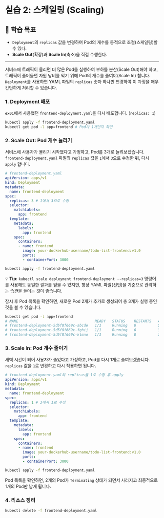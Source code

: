 # 실습 2: 스케일링 (Scaling)

## 🎯 학습 목표
- `Deployment`의 `replicas` 값을 변경하여 Pod의 개수를 동적으로 조절(스케일링)할 수 있다.
- **Scale Out**(확장)과 **Scale In**(축소)을 직접 수행한다.

---

서비스에 트래픽이 몰리면 더 많은 Pod를 실행하여 부하를 분산(Scale Out)해야 하고, 트래픽이 줄어들면 자원 낭비를 막기 위해 Pod의 개수를 줄여야(Scale In) 합니다. `Deployment`를 사용하면 YAML 파일의 `replicas` 숫자 하나만 변경하여 이 과정을 매우 간단하게 처리할 수 있습니다.

### 1. Deployment 배포

`ex01`에서 사용했던 `frontend-deployment.yaml`을 다시 배포합니다. (`replicas: 1`)

```bash
kubectl apply -f frontend-deployment.yaml
kubectl get pod -l app=frontend # Pod가 1개인지 확인
```

### 2. Scale Out: Pod 개수 늘리기

서비스에 사용자가 몰리기 시작했다고 가정하고, Pod를 3개로 늘려보겠습니다. `frontend-deployment.yaml` 파일의 `replicas` 값을 `1`에서 `3`으로 수정한 뒤, 다시 `apply` 합니다.

```yaml
# frontend-deployment.yaml
apiVersion: apps/v1
kind: Deployment
metadata:
  name: frontend-deployment
spec:
  replicas: 3 # 1에서 3으로 수정
  selector:
    matchLabels:
      app: frontend
  template:
    metadata:
      labels:
        app: frontend
    spec:
      containers:
      - name: frontend
        image: your-dockerhub-username/todo-list-frontend:v1.0
        ports:
        - containerPort: 3000
```

```bash
kubectl apply -f frontend-deployment.yaml
```

💡 **Tip:** `kubectl scale deployment frontend-deployment --replicas=3` 명령어를 사용해도 동일한 결과를 얻을 수 있지만, 항상 YAML 파일(선언)을 기준으로 관리하는 습관을 들이는 것이 좋습니다.

잠시 후 Pod 목록을 확인하면, 새로운 Pod 2개가 추가로 생성되어 총 3개가 실행 중인 것을 볼 수 있습니다.

```bash
kubectl get pod -l app=frontend
# NAME                                   READY   STATUS    RESTARTS   AGE
# frontend-deployment-5d5f8f669c-abcde   1/1     Running   0          5m
# frontend-deployment-5d5f8f669c-fghij   1/1     Running   0          30s
# frontend-deployment-5d5f8f669c-klmno   1/1     Running   0          30s
```

### 3. Scale In: Pod 개수 줄이기

새벽 시간이 되어 사용자가 줄었다고 가정하고, Pod를 다시 1개로 줄여보겠습니다. `replicas` 값을 `1`로 변경하고 다시 적용하면 됩니다.

```yaml
# frontend-deployment.yaml의 replicas를 1로 수정 후 apply
apiVersion: apps/v1
kind: Deployment
metadata:
  name: frontend-deployment
spec:
  replicas: 1 # 3에서 1로 수정
  selector:
    matchLabels:
      app: frontend
  template:
    metadata:
      labels:
        app: frontend
    spec:
      containers:
      - name: frontend
        image: your-dockerhub-username/todo-list-frontend:v1.0
        ports:
        - containerPort: 3000
```

```bash
kubectl apply -f frontend-deployment.yaml
```

Pod 목록을 확인하면, 2개의 Pod가 `Terminating` 상태가 되면서 사라지고 최종적으로 1개의 Pod만 남게 됩니다.

### 4. 리소스 정리

```bash
kubectl delete -f frontend-deployment.yaml
```